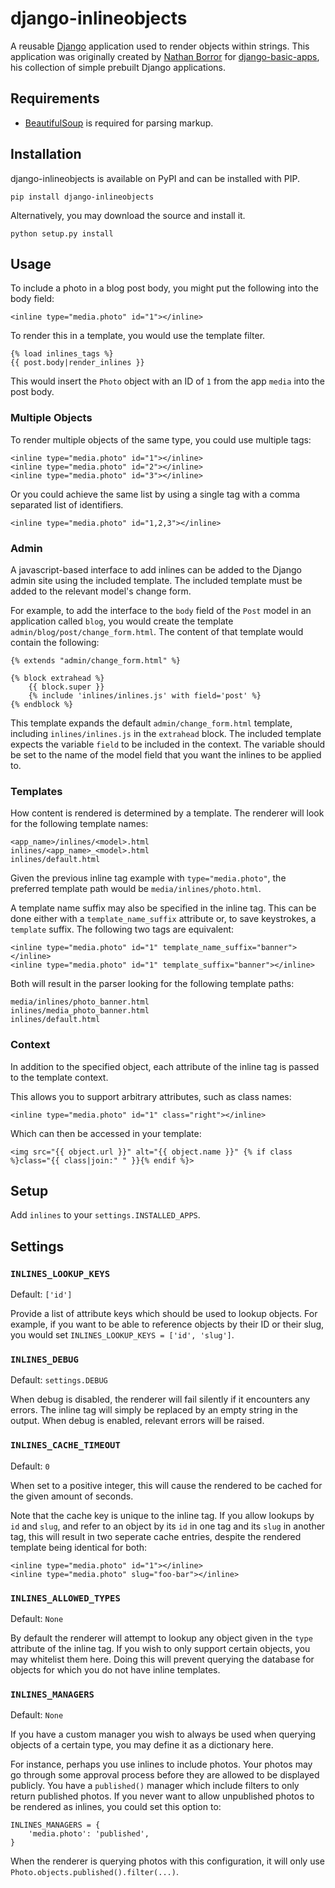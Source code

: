# django-inlineobjects

A reusable [Django](http://www.djangoproject.com/) application used to render objects within strings. This application was originally created by [Nathan Borror](http://nathanborror.com/) for [django-basic-apps](https://github.com/nathanborror/django-basic-apps), his collection of simple prebuilt Django applications.


## Requirements

* [BeautifulSoup](http://www.crummy.com/software/BeautifulSoup/) is required for parsing markup.


## Installation

django-inlineobjects is available on PyPI and can be installed with PIP.

    pip install django-inlineobjects

Alternatively, you may download the source and install it.

    python setup.py install


## Usage

To include a photo in a blog post body, you might put the following into the body field:

    <inline type="media.photo" id="1"></inline>

To render this in a template, you would use the template filter.

    {% load inlines_tags %}
    {{ post.body|render_inlines }}

This would insert the `Photo` object with an ID of `1` from the app `media` into the post body.


### Multiple Objects

To render multiple objects of the same type, you could use multiple tags:

    <inline type="media.photo" id="1"></inline>
    <inline type="media.photo" id="2"></inline>
    <inline type="media.photo" id="3"></inline>

Or you could achieve the same list by using a single tag with a comma separated list of identifiers.

    <inline type="media.photo" id="1,2,3"></inline>


### Admin

A javascript-based interface to add inlines can be added to the Django admin site using the included template. The included template must be added to the relevant model's change form.

For example, to add the interface to the `body` field of the `Post` model in an application called `blog`, you would create the template `admin/blog/post/change_form.html`. The content of that template would contain the following:

    {% extends "admin/change_form.html" %}

    {% block extrahead %}
        {{ block.super }}
        {% include 'inlines/inlines.js' with field='post' %}
    {% endblock %}

This template expands the default `admin/change_form.html` template, including `inlines/inlines.js` in the `extrahead` block. The included template expects the variable `field` to be included in the context. The variable should be set to the name of the model field that you want the inlines to be applied to.


### Templates

How content is rendered is determined by a template. The renderer will look for the following template names:

    <app_name>/inlines/<model>.html
    inlines/<app_name>_<model>.html
    inlines/default.html

Given the previous inline tag example with `type="media.photo"`, the preferred template path would be `media/inlines/photo.html`.

A template name suffix may also be specified in the inline tag. This can be done either with a `template_name_suffix` attribute or, to save keystrokes, a `template` suffix. The following two tags are equivalent:

    <inline type="media.photo" id="1" template_name_suffix="banner"></inline>
    <inline type="media.photo" id="1" template_suffix="banner"></inline>

Both will result in the parser looking for the following template paths:

    media/inlines/photo_banner.html
    inlines/media_photo_banner.html
    inlines/default.html


### Context

In addition to the specified object, each attribute of the inline tag is passed to the template context.

This allows you to support arbitrary attributes, such as class names:

    <inline type="media.photo" id="1" class="right"></inline>

Which can then be accessed in your template:

    <img src="{{ object.url }}" alt="{{ object.name }}" {% if class %}class="{{ class|join:" " }}{% endif %}>


## Setup

Add `inlines` to your `settings.INSTALLED_APPS`.


## Settings

### `INLINES_LOOKUP_KEYS`

Default: `['id']`

Provide a list of attribute keys which should be used to lookup objects. For example, if you want to be able to reference objects by their ID or their slug, you would set `INLINES_LOOKUP_KEYS = ['id', 'slug']`.

### `INLINES_DEBUG`

Default: `settings.DEBUG`

When debug is disabled, the renderer will fail silently if it encounters any errors. The inline tag will simply be replaced by an empty string in the output. When debug is enabled, relevant errors will be raised.

### `INLINES_CACHE_TIMEOUT`

Default: `0`

When set to a positive integer, this will cause the rendered to be cached for the given amount of seconds.

Note that the cache key is unique to the inline tag. If you allow lookups by `id` and `slug`, and refer to an object by its `id` in one tag and its `slug` in another tag, this will result in two seperate cache entries, despite the rendered template being identical for both:

    <inline type="media.photo" id="1"></inline>
    <inline type="media.photo" slug="foo-bar"></inline>

### `INLINES_ALLOWED_TYPES`

Default: `None`

By default the renderer will attempt to lookup any object given in the `type` attribute of the inline tag. If you wish to only support certain objects, you may whitelist them here. Doing this will prevent querying the database for objects for which you do not have inline templates.

### `INLINES_MANAGERS`

Default: `None`

If you have a custom manager you wish to always be used when querying objects of a certain type, you may define it as a dictionary here.

For instance, perhaps you use inlines to include photos. Your photos may go through some approval process before they are allowed to be displayed publicly. You have a `published()` manager which include filters to only return published photos. If you never want to allow unpublished photos to be rendered as inlines, you could set this option to:

    INLINES_MANAGERS = {
        'media.photo': 'published',
    }

When the renderer is querying photos with this configuration, it will only use `Photo.objects.published().filter(...)`.
